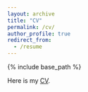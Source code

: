 ```yaml
---
layout: archive
title: "CV"
permalink: /cv/
author_profile: true
redirect_from:
  - /resume
---
```


{% include base_path %}

Here is my [CV](../files/Aditya_Raj_cv_Sep2024.pdf).